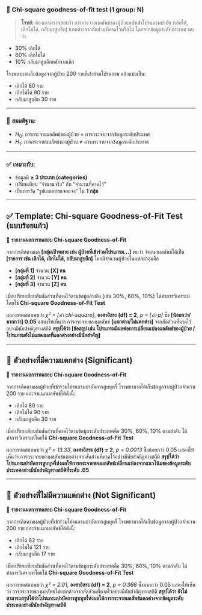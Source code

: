 
### 📌 **Chi-square goodness-of-fit test (1 group: N)**

> **โจทย์:**
> ต้องการตรวจสอบว่า การกระจายผลลัพธ์ของผู้ป่วยหลังเข้าโปรแกรมบำบัด (เลิกได้, เลิกไม่ได้, กลับมาสูบอีก) แตกต่างจากสัดส่วนที่คาดไว้หรือไม่
> โดยจากข้อมูลระดับประเทศ พบว่า

* 30% เลิกได้
* 60% เลิกไม่ได้
* 10% กลับมาสูบอีกหลังจากเลิก

โรงพยาบาลเก็บข้อมูลจากผู้ป่วย 200 รายที่เข้าร่วมโปรแกรม แล้วแบ่งเป็น:

* เลิกได้ 80 ราย
* เลิกไม่ได้ 90 ราย
* กลับมาสูบอีก 30 ราย

---

### 🧠 **สมมติฐาน:**
* $H_0$: การกระจายผลลัพธ์ของผู้ป่วย = การกระจายจากข้อมูลระดับประเทศ
* $H_1$: การกระจายผลลัพธ์ของผู้ป่วย ≠ การกระจายจากข้อมูลระดับประเทศ

---

### ✅ **เหมาะกับ:**

* ข้อมูลมี **≥ 3 ประเภท (categories)**
* เปรียบเทียบ “จำนวนจริง” กับ “จำนวนที่คาดไว้”
* เป็นการวัด “รูปแบบการแจกแจง” ใน **1 กลุ่ม**
---

## ✅ **Template: Chi-square Goodness-of-Fit Test (แบบร้อยแก้ว)**

📄 **รายงานผลการทดสอบ Chi-square Goodness-of-Fit**

จากการติดตามผล **\[กลุ่มเป้าหมาย เช่น ผู้ป่วยที่เข้าร่วมโปรแกรม...]** พบว่า
จำแนกผลลัพธ์ได้เป็น **\[รายการ เช่น เลิกได้, เลิกไม่ได้, กลับมาสูบอีก]** โดยมีจำนวนผู้ป่วยในแต่ละกลุ่มคือ

* **\[กลุ่มที่ 1]** จำนวน **\[X] คน**
* **\[กลุ่มที่ 2]** จำนวน **\[Y] คน**
* **\[กลุ่มที่ 3]** จำนวน **\[Z] คน**

เมื่อเปรียบเทียบกับสัดส่วนที่คาดไว้ตามข้อมูลอ้างอิง (เช่น 30%, 60%, 10%)
ได้ทำการวิเคราะห์โดยใช้ **Chi-square Goodness-of-Fit Test**

ผลการทดสอบพบว่า *χ² = \[ค่า chi-square]*, **องศาอิสระ (df) = 2**, *p = \[ค่า p]* ซึ่ง **\[น้อยกว่า/มากกว่า] 0.05**
แสดงให้เห็นว่า การกระจายของผลลัพธ์ **\[แตกต่าง/ไม่แตกต่าง]** จากสัดส่วนที่คาดไว้อย่างมีนัยสำคัญทางสถิติ
**สรุปได้ว่า \[ข้อสรุป เช่น โปรแกรมมีผลต่อการเปลี่ยนแปลงผลลัพธ์ของผู้ป่วย / โปรแกรมยังไม่แสดงผลที่แตกต่างอย่างมีนัยสำคัญ]**

---

## 🎯 **ตัวอย่างที่มีความแตกต่าง (Significant)**

📄 **รายงานผลการทดสอบ Chi-square Goodness-of-Fit**

จากการติดตามผลผู้ป่วยที่เข้าร่วมโปรแกรมบำบัดการสูบบุหรี่ โรงพยาบาลได้เก็บข้อมูลจากผู้ป่วยจำนวน 200 ราย และจำแนกผลลัพธ์ได้ดังนี้:

* เลิกได้ 80 ราย
* เลิกไม่ได้ 90 ราย
* กลับมาสูบอีก 30 ราย

เมื่อเปรียบเทียบกับสัดส่วนที่คาดไว้ตามข้อมูลระดับประเทศคือ 30%, 60%, 10% ตามลำดับ
ได้ทำการวิเคราะห์โดยใช้ **Chi-square Goodness-of-Fit Test**

ผลการทดสอบพบว่า *χ² = 13.33*, **องศาอิสระ (df) = 2**, *p = 0.0013* ซึ่งน้อยกว่า 0.05
แสดงให้เห็นว่า การกระจายของผลลัพธ์แตกต่างจากสัดส่วนที่คาดไว้อย่างมีนัยสำคัญทางสถิติ
**สรุปได้ว่า โปรแกรมบำบัดการสูบบุหรี่ส่งผลให้การกระจายของผลลัพธ์เปลี่ยนแปลงจากแนวโน้มของข้อมูลระดับประเทศอย่างมีนัยสำคัญทางสถิติที่ระดับ .05**

---

## 🎯 **ตัวอย่างที่ไม่มีความแตกต่าง (Not Significant)**

📄 **รายงานผลการทดสอบ Chi-square Goodness-of-Fit**

จากการติดตามผลผู้ป่วยที่เข้าร่วมโปรแกรมบำบัดการสูบบุหรี่ โรงพยาบาลได้เก็บข้อมูลจากผู้ป่วยจำนวน 200 ราย และจำแนกผลลัพธ์ได้ดังนี้:

* เลิกได้ 62 ราย
* เลิกไม่ได้ 121 ราย
* กลับมาสูบอีก 17 ราย

เมื่อเปรียบเทียบกับสัดส่วนที่คาดไว้ตามข้อมูลระดับประเทศคือ 30%, 60%, 10% ตามลำดับ
ได้ทำการวิเคราะห์โดยใช้ **Chi-square Goodness-of-Fit Test**

ผลการทดสอบพบว่า *χ² = 2.01*, **องศาอิสระ (df) = 2**, *p = 0.366* ซึ่งมากกว่า 0.05
แสดงให้เห็นว่า การกระจายของผลลัพธ์ไม่แตกต่างจากสัดส่วนที่คาดไว้อย่างมีนัยสำคัญทางสถิติ
**สรุปได้ว่า ยังไม่สามารถสรุปได้ว่าโปรแกรมบำบัดการสูบบุหรี่ส่งผลให้การกระจายผลลัพธ์แตกต่างจากข้อมูลระดับประเทศอย่างมีนัยสำคัญทางสถิติ**
